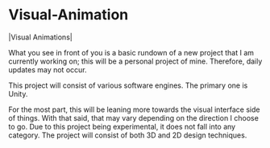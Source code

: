# Visual-Animation

|Visual Animations|

What you see in front of you is a basic rundown of a new project that I am currently working on; this will be a personal project of mine. Therefore, daily updates may not occur. 

This project will consist of various software engines. The primary one is Unity.

For the most part, this will be leaning more towards the visual interface side of things. With that said, that may vary depending on the direction I choose to go. Due to this project being experimental, it does not fall into any category. The project will consist of both 3D and 2D design techniques. 

